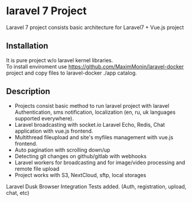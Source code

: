 # laravel 7 Project
Laravel 7 project consists basic architecture for Laravel7 + Vue.js project

## Installation

It is pure project w/o laravel kernel libraries.   
To install enviroment use https://github.com/MaximMonin/laravel-docker project and copy files to laravel-docker ./app catalog.   

## Description

- Projects consist basic method to run laravel project with laravel Authentication, sms notification, localization 
(en, ru, uk languages supported everywhere).   
- Laravel broadcasting with socket.io Laravel Echo, Redis, Chat application with vue.js frontend.   
- Multithread fileupload and site's myfiles management with vue.js frontend.   
- Auto pagination with scrolling down/up   
- Detecting git changes on github/gitlab with webhooks   
- Laravel workers for broadcasting and for image/video processing and remote file upload
- Project works with S3, NextCloud, sftp, local storages   
   
Laravel Dusk Browser Integration Tests added. (Auth, registration, upload, chat, etc)   
